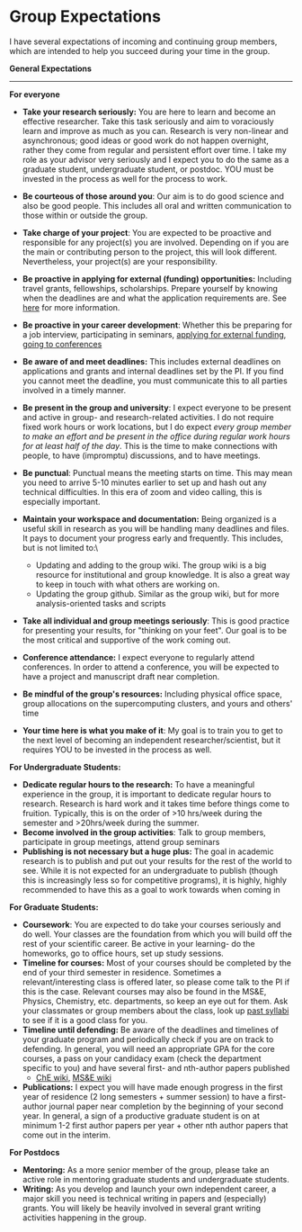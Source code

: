 # Group Expectations



I have several expectations of incoming and continuing group members, which are intended to help you succeed during your time in the group.

**General Expectations**

****

**For everyone**

* **Take your research seriously:** You are here to learn and become an effective researcher. Take this task seriously and aim to voraciously learn and improve as much as you can. Research is very non-linear and asynchronous; good ideas or good work do not happen overnight, rather they come from regular and persistent effort over time. I take my role as your advisor very seriously and I expect you to do the same as a graduate student, undergraduate student, or postdoc. YOU must be invested in the process as well for the process to work.
* **Be courteous of those around you**: Our aim is to do good science and also be good people. This includes all oral and written communication to those within or outside the group.
* **Take charge of your project**: You are expected to be proactive and responsible for any project(s) you are involved. Depending on if you are the main or contributing person to the project, this will look different. Nevertheless, your project(s) are your responsibility.
* **Be proactive in applying for external (funding) opportunities:** Including travel grants, fellowships, scholarships. Prepare yourself by knowing when the deadlines are and what the application requirements are. See [here](../research-resources/fellowships-and-scholarships.md) for more information.
* **Be proactive in your career development**: Whether this be preparing for a job interview, participating in seminars, [applying for external funding](../research-resources/fellowships-and-scholarships.md), [going to conferences](../research-resources/conferences/)
* **Be aware of and meet deadlines:** This includes external deadlines on applications and grants and internal deadlines set by the PI. If you find you cannot meet the deadline, you must communicate this to all parties involved in a timely manner.
* **Be present in the group and university**: I expect everyone to be present and active in group- and research-related activities. I do not require fixed work hours or work locations, but I do expect _every group member to make an effort and be present in the office during regular work hours for at least half of the day_. This is the time to make connections with people, to have (impromptu) discussions, and to have meetings.
* **Be punctual**: Punctual means the meeting starts on time. This may mean you need to arrive 5-10 minutes earlier to set up and hash out any technical difficulties. In this era of zoom and video calling, this is especially important.
* **Maintain your workspace and documentation:** Being organized is a useful skill in research as you will be handling many deadlines and files. It pays to document your progress early and frequently. This includes, but is not limited to:\

  * Updating and adding to the group wiki. The group wiki is a big resource for institutional and group knowledge. It is also a great way to keep in touch with what others are working on.
  * Updating the group github. Similar as the group wiki, but for more analysis-oriented tasks and scripts
* **Take all individual and group meetings seriously**: This is good practice for presenting your results, for "thinking on your feet". Our goal is to be the most critical and supportive of the work coming out.
* **Conference attendance:** I expect everyone to regularly attend conferences. In order to attend a conference, you will be expected to have a project and manuscript draft near completion.
* **Be mindful of the group's resources:** Including physical office space, group allocations on the supercomputing clusters, and yours and others' time
* **Your time here is what you make of it**: My goal is to train you to get to the next level of becoming an independent researcher/scientist, but it requires YOU to be invested in the process as well.

**For Undergraduate Students:**

* **Dedicate regular hours to the research:** To have a meaningful experience in the group, it is important to dedicate regular hours to research. Research is hard work and it takes time before things come to fruition. Typically, this is on the order of  >10 hrs/week during the semester and >20hrs/week during the summer.
* **Become involved in the group activities**: Talk to group members, participate in group meetings, attend group seminars
* **Publishing is not necessary but a huge** **plus:** The goal in academic research is to publish and put out your results for the rest of the world to see. While it is not expected for an undergraduate to publish (though this is increasingly less so for competitive programs), it is highly, highly recommended to have this as a goal to work towards when coming in

**For Graduate Students:**

* **Coursework**: You are expected to do take your courses seriously and do well. Your classes are the foundation from which you will build off the rest of your scientific career. Be active in your learning- do the homeworks, go to office hours, set up study sessions.
* **Timeline for courses:** Most of your courses should be completed by the end of your third semester in residence. Sometimes a relevant/interesting class is offered later, so please come talk to the PI if this is the case. Relevant courses may also be found in the MS\&E, Physics, Chemistry, etc. departments, so keep an eye out for them. Ask your classmates or group members about the class, look up [past syllabi](https://utdirect.utexas.edu/apps/student/coursedocs/nlogon/) to see if it is a good class for you.
* **Timeline until defending:** Be aware of the deadlines and timelines of your graduate program and periodically check if you are on track to defending. In general, you will need an appropriate GPA for the core courses, a pass on your candidacy exam (check the department specific to you) and have several first- and nth-author papers published
  * [ChE wiki](https://wikis.utexas.edu/display/chemegrad/CHE+Graduate+Office+Home), [MS\&E wiki](https://wikis.utexas.edu/pages/viewpage.action?pageId=239937517)
* **Publications:** I expect you will have made enough progress in the first year of residence (2 long semesters + summer session) to have a first-author journal paper near completion by the beginning of your second year. In general, a sign of a productive graduate student is on at minimum 1-2 first author papers per year + other nth author papers that come out in the interim.

**For Postdocs**

* **Mentoring:** As a more senior member of the group, please take an active role in mentoring graduate students and undergraduate students.
* **Writing:** As you develop and launch your own independent career, a major skill you need is technical writing in papers and (especially) grants. You will likely be heavily involved in several grant writing activities happening in the group.
